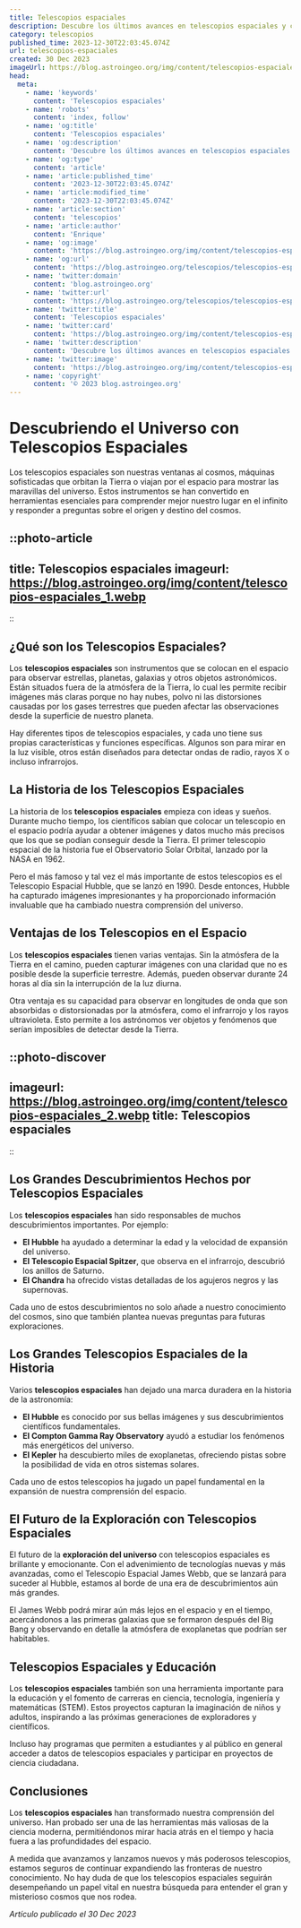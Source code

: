 ```yaml
---
title: Telescopios espaciales
description: Descubre los últimos avances en telescopios espaciales y cómo transforman nuestra comprensión del cosmos. Explora el universo con tecnología punta.
category: telescopios
published_time: 2023-12-30T22:03:45.074Z
url: telescopios-espaciales
created: 30 Dec 2023
imageUrl: https://blog.astroingeo.org/img/content/telescopios-espaciales_1.webp
head:
  meta:
    - name: 'keywords'
      content: 'Telescopios espaciales'
    - name: 'robots'
      content: 'index, follow'
    - name: 'og:title'
      content: 'Telescopios espaciales'
    - name: 'og:description'
      content: 'Descubre los últimos avances en telescopios espaciales y cómo transforman nuestra comprensión del cosmos. Explora el universo con tecnología punta.'
    - name: 'og:type'
      content: 'article'
    - name: 'article:published_time'
      content: '2023-12-30T22:03:45.074Z'
    - name: 'article:modified_time'
      content: '2023-12-30T22:03:45.074Z'
    - name: 'article:section'
      content: 'telescopios'
    - name: 'article:author'
      content: 'Enrique'
    - name: 'og:image'
      content: 'https://blog.astroingeo.org/img/content/telescopios-espaciales_1.webp'
    - name: 'og:url'
      content: 'https://blog.astroingeo.org/telescopios/telescopios-espaciales'
    - name: 'twitter:domain'
      content: 'blog.astroingeo.org'
    - name: 'twitter:url'
      content: 'https://blog.astroingeo.org/telescopios/telescopios-espaciales'
    - name: 'twitter:title'
      content: 'Telescopios espaciales'
    - name: 'twitter:card'
      content: 'https://blog.astroingeo.org/img/content/telescopios-espaciales_1.webp'
    - name: 'twitter:description'
      content: 'Descubre los últimos avances en telescopios espaciales y cómo transforman nuestra comprensión del cosmos. Explora el universo con tecnología punta.'
    - name: 'twitter:image'
      content: 'https://blog.astroingeo.org/img/content/telescopios-espaciales_1.webp'
    - name: 'copyright'
      content: '© 2023 blog.astroingeo.org'
---
```

# Descubriendo el Universo con Telescopios Espaciales

Los telescopios espaciales son nuestras ventanas al cosmos, máquinas sofisticadas que orbitan la Tierra o viajan por el espacio para mostrar las maravillas del universo. Estos instrumentos se han convertido en herramientas esenciales para comprender mejor nuestro lugar en el infinito y responder a preguntas sobre el origen y destino del cosmos.

::photo-article
---
title: Telescopios espaciales
imageurl: https://blog.astroingeo.org/img/content/telescopios-espaciales_1.webp
---
::

## ¿Qué son los Telescopios Espaciales?

Los **telescopios espaciales** son instrumentos que se colocan en el espacio para observar estrellas, planetas, galaxias y otros objetos astronómicos. Están situados fuera de la atmósfera de la Tierra, lo cual les permite recibir imágenes más claras porque no hay nubes, polvo ni las distorsiones causadas por los gases terrestres que pueden afectar las observaciones desde la superficie de nuestro planeta. 

Hay diferentes tipos de telescopios espaciales, y cada uno tiene sus propias características y funciones específicas. Algunos son para mirar en la luz visible, otros están diseñados para detectar ondas de radio, rayos X o incluso infrarrojos.

## La Historia de los Telescopios Espaciales

La historia de los **telescopios espaciales** empieza con ideas y sueños. Durante mucho tiempo, los científicos sabían que colocar un telescopio en el espacio podría ayudar a obtener imágenes y datos mucho más precisos que los que se podían conseguir desde la Tierra. El primer telescopio espacial de la historia fue el Observatorio Solar Orbital, lanzado por la NASA en 1962.

Pero el más famoso y tal vez el más importante de estos telescopios es el Telescopio Espacial Hubble, que se lanzó en 1990. Desde entonces, Hubble ha capturado imágenes impresionantes y ha proporcionado información invaluable que ha cambiado nuestra comprensión del universo.

## Ventajas de los Telescopios en el Espacio

Los **telescopios espaciales** tienen varias ventajas. Sin la atmósfera de la Tierra en el camino, pueden capturar imágenes con una claridad que no es posible desde la superficie terrestre. Además, pueden observar durante 24 horas al día sin la interrupción de la luz diurna.

Otra ventaja es su capacidad para observar en longitudes de onda que son absorbidas o distorsionadas por la atmósfera, como el infrarrojo y los rayos ultravioleta. Esto permite a los astrónomos ver objetos y fenómenos que serían imposibles de detectar desde la Tierra.


::photo-discover
---
imageurl: https://blog.astroingeo.org/img/content/telescopios-espaciales_2.webp
title: Telescopios espaciales
---
::

## Los Grandes Descubrimientos Hechos por Telescopios Espaciales

Los **telescopios espaciales** han sido responsables de muchos descubrimientos importantes. Por ejemplo:

- **El Hubble** ha ayudado a determinar la edad y la velocidad de expansión del universo.
- **El Telescopio Espacial Spitzer**, que observa en el infrarrojo, descubrió los anillos de Saturno.
- **El Chandra** ha ofrecido vistas detalladas de los agujeros negros y las supernovas.

Cada uno de estos descubrimientos no solo añade a nuestro conocimiento del cosmos, sino que también plantea nuevas preguntas para futuras exploraciones.

## Los Grandes Telescopios Espaciales de la Historia

Varios **telescopios espaciales** han dejado una marca duradera en la historia de la astronomía:

- **El Hubble** es conocido por sus bellas imágenes y sus descubrimientos científicos fundamentales.
- **El Compton Gamma Ray Observatory** ayudó a estudiar los fenómenos más energéticos del universo.
- **El Kepler** ha descubierto miles de exoplanetas, ofreciendo pistas sobre la posibilidad de vida en otros sistemas solares.

Cada uno de estos telescopios ha jugado un papel fundamental en la expansión de nuestra comprensión del espacio.

## El Futuro de la Exploración con Telescopios Espaciales

El futuro de la **exploración del universo** con telescopios espaciales es brillante y emocionante. Con el advenimiento de tecnologías nuevas y más avanzadas, como el Telescopio Espacial James Webb, que se lanzará para suceder al Hubble, estamos al borde de una era de descubrimientos aún más grandes.

El James Webb podrá mirar aún más lejos en el espacio y en el tiempo, acercándonos a las primeras galaxias que se formaron después del Big Bang y observando en detalle la atmósfera de exoplanetas que podrían ser habitables.

## Telescopios Espaciales y Educación

Los **telescopios espaciales** también son una herramienta importante para la educación y el fomento de carreras en ciencia, tecnología, ingeniería y matemáticas (STEM). Estos proyectos capturan la imaginación de niños y adultos, inspirando a las próximas generaciones de exploradores y científicos.

Incluso hay programas que permiten a estudiantes y al público en general acceder a datos de telescopios espaciales y participar en proyectos de ciencia ciudadana.

## Conclusiones

Los **telescopios espaciales** han transformado nuestra comprensión del universo. Han probado ser una de las herramientas más valiosas de la ciencia moderna, permitiéndonos mirar hacia atrás en el tiempo y hacia fuera a las profundidades del espacio.

A medida que avanzamos y lanzamos nuevos y más poderosos telescopios, estamos seguros de continuar expandiendo las fronteras de nuestro conocimiento. No hay duda de que los telescopios espaciales seguirán desempeñando un papel vital en nuestra búsqueda para entender el gran y misterioso cosmos que nos rodea.

_Artículo publicado el 30 Dec 2023_